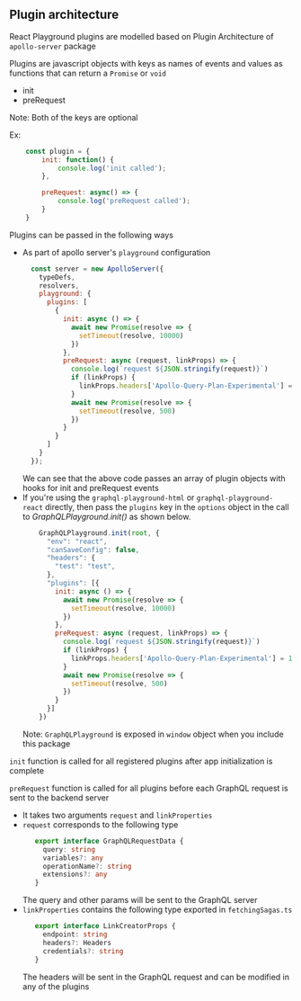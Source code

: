 ## Plugin architecture

React Playground plugins are modelled based on Plugin Architecture of `apollo-server` package

Plugins are javascript objects with keys as names of events and values as functions that
can return a `Promise` or `void`
- init
- preRequest

Note: Both of the keys are optional

Ex:
```js
    const plugin = {
        init: function() {
            console.log('init called');
        },

        preRequest: async() => {
            console.log('preRequest called');
        }
    }
```

Plugins can be passed in the following ways
- As part of apollo server's `playground` configuration
    ```js
      const server = new ApolloServer({
        typeDefs,
        resolvers,
        playground: {
          plugins: [
            {
              init: async () => {
                await new Promise(resolve => {
                  setTimeout(resolve, 10000)
                })
              },
              preRequest: async (request, linkProps) => {
                console.log(`request ${JSON.stringify(request)}`)
                if (linkProps) {
                  linkProps.headers['Apollo-Query-Plan-Experimental'] = 10
                }
                await new Promise(resolve => {
                  setTimeout(resolve, 500)
                })
              }
            }
          ]
        }
      });
    ```
    We can see that the above code passes an array of plugin objects with
    hooks for init and preRequest events
- If you're using the `graphql-playground-html` or `graphql-playground-react` directly, then pass the `plugins`
  key in the `options` object in the call to *GraphQLPlayground.init()* as shown below.
  ```js
      GraphQLPlayground.init(root, {
        "env": "react",
        "canSaveConfig": false,
        "headers": {
          "test": "test",
        },
        "plugins": [{
          init: async () => {
            await new Promise(resolve => {
              setTimeout(resolve, 10000)
            })
          },
          preRequest: async (request, linkProps) => {
            console.log(`request ${JSON.stringify(request)}`)
            if (linkProps) {
              linkProps.headers['Apollo-Query-Plan-Experimental'] = 10
            }
            await new Promise(resolve => {
              setTimeout(resolve, 500)
            })
          }
        }]
      })
  ```
  Note: `GraphQLPlayground` is exposed in `window` object when you include this package

`init` function is called for all registered plugins after app initialization is complete

`preRequest` function is called for all plugins before each GraphQL request is sent to the backend server
   - It takes two arguments `request` and `linkProperties`
   - `request` corresponds to the following type
     ```ts
        export interface GraphQLRequestData {
          query: string
          variables?: any
          operationName?: string
          extensions?: any
        }
     ```
     The query and other params will be sent to the GraphQL server
   - `linkProperties` contains the following type exported in `fetchingSagas.ts`
     ```ts
        export interface LinkCreatorProps {
          endpoint: string
          headers?: Headers
          credentials?: string
        }
     ```
     The headers will be sent in the GraphQL request and can be modified in any of the plugins
     
